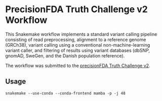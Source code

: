 # PrecisionFDA Truth Challenge v2 Workflow

This Snakemake workflow implements a standard variant calling pipeline consisting of read preprocessing, alignment to a reference genome (GRCh38),
variant calling using a conventional non-machine-learning variant caller, and filtering of results using variant databases (dbSNP, gnomAD, SweGen,
and the Danish population reference).

The workflow was submitted to the [precisionFDA Truth Challenge v2](https://precision.fda.gov/challenges/10).

## Usage

`snakemake --use-conda --conda-frontend mamba -p -j 48`
